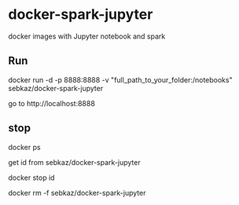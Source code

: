 # docker-spark-jupyter
docker images with Jupyter notebook and spark 

## Run 

docker run -d -p 8888:8888 -v "full_path_to_your_folder:/notebooks" sebkaz/docker-spark-jupyter

go to http://localhost:8888

## stop

docker ps 

get id from sebkaz/docker-spark-jupyter

docker stop id

docker rm -f sebkaz/docker-spark-jupyter
